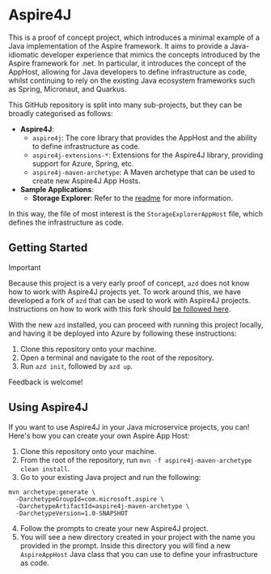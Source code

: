# Aspire4J

This is a proof of concept project, which introduces a minimal example of a Java implementation of the Aspire framework. It aims to provide a Java-idiomatic developer experience that mimics the concepts introduced by the Aspire framework for .net. In particular, it introduces the concept of the AppHost, allowing for Java developers to define infrastructure as code, whilst continuing to rely on the existing Java ecosystem frameworks such as Spring, Micronaut, and Quarkus.

This GitHub repository is split into many sub-projects, but they can be broadly categorised as follows:

* **Aspire4J**:
  * `aspire4j`: The core library that provides the AppHost and the ability to define infrastructure as code.
  * `aspire4j-extensions-*`: Extensions for the Aspire4J library, providing support for Azure, Spring, etc.
  * `aspire4j-maven-archetype`: A Maven archetype that can be used to create new Aspire4J App Hosts.
* **Sample Applications**:
  * **Storage Explorer**: Refer to the [readme](tree/main/samples/storage-explorer/readme.md) for more information.

In this way, the file of most interest is the `StorageExplorerAppHost` file, which defines the infrastructure as code.

## Getting Started

> [!IMPORTANT]
> Because this project is a very early proof of concept, `azd` does not know how to work with Aspire4J projects yet. To work around this, we have developed a fork of `azd` that can be used to work with Aspire4J projects. Instructions on how to work with this fork should [be followed here](https://github.com/Azure/azure-dev-pr/pull/1670).

With the new `azd` installed, you can proceed with running this project locally, and having it be deployed into Azure by following these instructions:

1. Clone this repository onto your machine.
2. Open a terminal and navigate to the root of the repository.
3. Run `azd init`, followed by `azd up`.

Feedback is welcome!

## Using Aspire4J

If you want to use Aspire4J in your Java microservice projects, you can! Here's how you can create your own Aspire App Host:

1. Clone this repository onto your machine.
2. From the root of the repository, run `mvn -f aspire4j-maven-archetype clean install`.
3. Go to your existing Java project and run the following:

```shell
mvn archetype:generate \
  -DarchetypeGroupId=com.microsoft.aspire \
  -DarchetypeArtifactId=aspire4j-maven-archetype \
  -DarchetypeVersion=1.0-SNAPSHOT
```

4. Follow the prompts to create your new Aspire4J project.
5. You will see a new directory created in your project with the name you provided in the prompt. Inside this directory you will find a new `AspireAppHost` Java class that you can use to define your infrastructure as code.